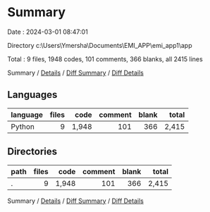 # Summary

Date : 2024-03-01 08:47:01

Directory c:\\Users\\Ymersha\\Documents\\EMI_APP\\emi_app1\\app

Total : 9 files,  1948 codes, 101 comments, 366 blanks, all 2415 lines

Summary / [Details](details.md) / [Diff Summary](diff.md) / [Diff Details](diff-details.md)

## Languages
| language | files | code | comment | blank | total |
| :--- | ---: | ---: | ---: | ---: | ---: |
| Python | 9 | 1,948 | 101 | 366 | 2,415 |

## Directories
| path | files | code | comment | blank | total |
| :--- | ---: | ---: | ---: | ---: | ---: |
| . | 9 | 1,948 | 101 | 366 | 2,415 |

Summary / [Details](details.md) / [Diff Summary](diff.md) / [Diff Details](diff-details.md)